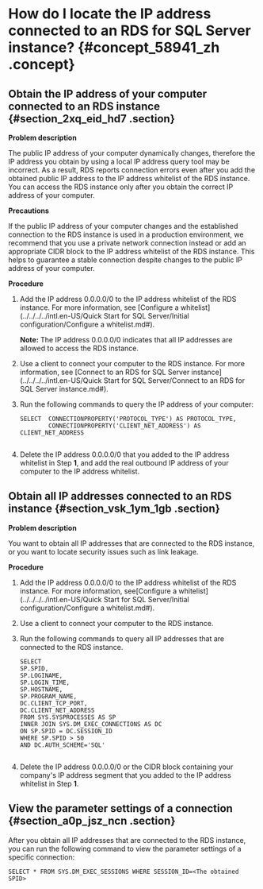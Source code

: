 # How do I locate the IP address connected to an RDS for SQL Server instance? {#concept_58941_zh .concept}

## Obtain the IP address of your computer connected to an RDS instance {#section_2xq_eid_hd7 .section}

**Problem description**

The public IP address of your computer dynamically changes, therefore the IP address you obtain by using a local IP address query tool may be incorrect. As a result, RDS reports connection errors even after you add the obtained public IP address to the IP address whitelist of the RDS instance. You can access the RDS instance only after you obtain the correct IP address of your computer.

**Precautions**

If the public IP address of your computer changes and the established connection to the RDS instance is used in a production environment, we recommend that you use a private network connection instead or add an appropriate CIDR block to the IP address whitelist of the RDS instance. This helps to guarantee a stable connection despite changes to the public IP address of your computer.

**Procedure**

1.  Add the IP address 0.0.0.0/0 to the IP address whitelist of the RDS instance. For more information, see [Configure a whitelist](../../../../intl.en-US/Quick Start for SQL Server/Initial configuration/Configure a whitelist.md#).

    **Note:** The IP address 0.0.0.0/0 indicates that all IP addresses are allowed to access the RDS instance.

2.  Use a client to connect your computer to the RDS instance. For more information, see [Connect to an RDS for SQL Server instance](../../../../intl.en-US/Quick Start for SQL Server/Connect to an RDS for SQL Server instance.md#).
3.  Run the following commands to query the IP address of your computer:

    ``` {#codeblock_ti5_zct_8m4 .language-sql}
    SELECT  CONNECTIONPROPERTY('PROTOCOL_TYPE') AS PROTOCOL_TYPE,
            CONNECTIONPROPERTY('CLIENT_NET_ADDRESS') AS CLIENT_NET_ADDRESS
    					
    ```

4.  Delete the IP address 0.0.0.0/0 that you added to the IP address whitelist in Step **1**, and add the real outbound IP address of your computer to the IP address whitelist.

## Obtain all IP addresses connected to an RDS instance {#section_vsk_1ym_1gb .section}

**Problem description**

You want to obtain all IP addresses that are connected to the RDS instance, or you want to locate security issues such as link leakage.

**Procedure**

1.  Add the IP address 0.0.0.0/0 to the IP address whitelist of the RDS instance. For more information, see[Configure a whitelist](../../../../intl.en-US/Quick Start for SQL Server/Initial configuration/Configure a whitelist.md#).
2.  Use a client to connect your computer to the RDS instance.
3.  Run the following commands to query all IP addresses that are connected to the RDS instance.

    ``` {#codeblock_5dn_gpk_dzw .language-sql}
    SELECT
    SP.SPID,
    SP.LOGINAME,
    SP.LOGIN_TIME,
    SP.HOSTNAME,
    SP.PROGRAM_NAME,
    DC.CLIENT_TCP_PORT,
    DC.CLIENT_NET_ADDRESS
    FROM SYS.SYSPROCESSES AS SP
    INNER JOIN SYS.DM_EXEC_CONNECTIONS AS DC
    ON SP.SPID = DC.SESSION_ID
    WHERE SP.SPID > 50
    AND DC.AUTH_SCHEME='SQL'
    					
    ```

4.  Delete the IP address 0.0.0.0/0 or the CIDR block containing your company's IP address segment that you added to the IP address whitelist in Step **1**.

## View the parameter settings of a connection {#section_a0p_jsz_ncn .section}

After you obtain all IP addresses that are connected to the RDS instance, you can run the following command to view the parameter settings of a specific connection:

``` {#codeblock_29e_lh7_eu3 .language-sql}
SELECT * FROM SYS.DM_EXEC_SESSIONS WHERE SESSION_ID=<The obtained SPID>
			
```

